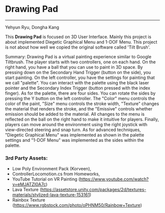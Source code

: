 # Drawing Pad
---
Yehyun Ryu, Dongha Kang

This **Drawing Pad** is focused on 3D User Interface. Mainly this project is about implemented Diegetic Graphical Menu and
1-DOF Menu. This project is not about how well we copied the original software called 'Tilt Brush'.

Summary:
Drawing Pad is a virtual painting experience similar to Google Tiltbrush.
The player starts with two controllers, one on each hand. On the right hand, you have a ball that you can use
to paint in 3D space. By pressing down on the Secondary Hand Trigger (button on the side), you start painting.
On the left controller, you have the settings for painting that we call "palette". You can interact with the
palette using the black laser pointer and the Secondary Index Trigger (button pressed with the index finger).
As for the palette, there are four sides. You can rotate the sides by pressing the Y button on the left
controller. The "Color" menu controls the color of the paint, "Size" menu controls the stroke width, "Texture"
changes the material that renders the stroke, and the "Emissive" controls whether emission should be added to
the material. All changes to the menu is reflected on the ball on the right hand to make it intuitive for
players. Finally, players can move around the environment using the right joystick with view-directed
steering and snap turn. As for advanced techniques, "Diegetic Graphical Menu" was implemented as shown in
the palette settings and "1-DOF Menu" was implemented as the sides within the palette.


### 3rd Party Assets:
- Low Poly Environment Pack (Korveen),
- ControllerLocomotion.cs from Homeworks,
- YouTube Tutorial on VR Painting (https://www.youtube.com/watch?v=eMJATZI0A7c)
- Lava Texture (https://assetstore.unity.com/packages/2d/textures-materials/stylized-lava-texture-153161)
- Rainbox Texture (https://www.rgbstock.com/photo/oPHNM50/Rainbow+Texture)
